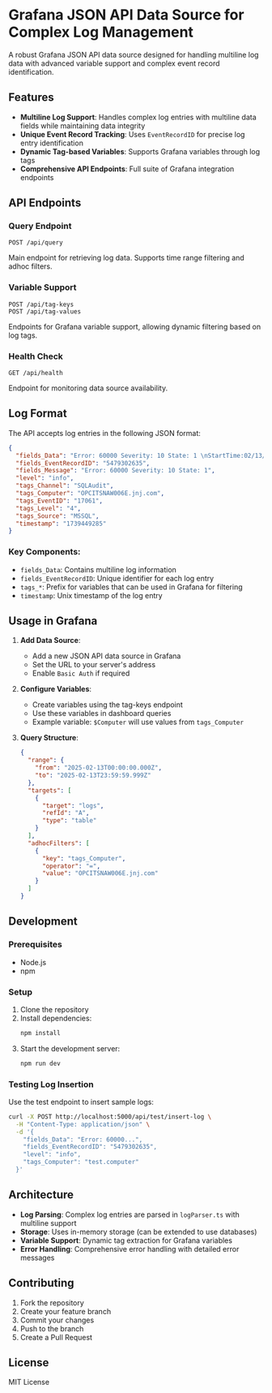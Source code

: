# Grafana JSON API Data Source for Complex Log Management

A robust Grafana JSON API data source designed for handling multiline log data with advanced variable support and complex event record identification.

## Features

- **Multiline Log Support**: Handles complex log entries with multiline data fields while maintaining data integrity
- **Unique Event Record Tracking**: Uses `EventRecordID` for precise log entry identification
- **Dynamic Tag-based Variables**: Supports Grafana variables through log tags
- **Comprehensive API Endpoints**: Full suite of Grafana integration endpoints

## API Endpoints

### Query Endpoint
```
POST /api/query
```
Main endpoint for retrieving log data. Supports time range filtering and adhoc filters.

### Variable Support
```
POST /api/tag-keys
POST /api/tag-values
```
Endpoints for Grafana variable support, allowing dynamic filtering based on log tags.

### Health Check
```
GET /api/health
```
Endpoint for monitoring data source availability.

## Log Format

The API accepts log entries in the following JSON format:

```json
{
  "fields_Data": "Error: 60000 Severity: 10 State: 1 \nStartTime:02/13/2025 06:58:57 \nTraceType:sec \nEventClassDesc:Audit Logout \nLoginName:NA\\SA-PRD-truviewviewer \nHostName:OPCITSNAW0050 \nTextData:N/A \nApplicationName:Core .Net SqlClient Data Provider \nDatabaseName:DEVVIEWERTVCTRL \nObjectName:N/A \nRoleName:N/A",
  "fields_EventRecordID": "5479302635",
  "fields_Message": "Error: 60000 Severity: 10 State: 1",
  "level": "info",
  "tags_Channel": "SQLAudit",
  "tags_Computer": "OPCITSNAW006E.jnj.com",
  "tags_EventID": "17061",
  "tags_Level": "4",
  "tags_Source": "MSSQL",
  "timestamp": "1739449285"
}
```

### Key Components:

- `fields_Data`: Contains multiline log information
- `fields_EventRecordID`: Unique identifier for each log entry
- `tags_*`: Prefix for variables that can be used in Grafana for filtering
- `timestamp`: Unix timestamp of the log entry

## Usage in Grafana

1. **Add Data Source**:
   - Add a new JSON API data source in Grafana
   - Set the URL to your server's address
   - Enable `Basic Auth` if required

2. **Configure Variables**:
   - Create variables using the tag-keys endpoint
   - Use these variables in dashboard queries
   - Example variable: `$Computer` will use values from `tags_Computer`

3. **Query Structure**:
   ```json
   {
     "range": {
       "from": "2025-02-13T00:00:00.000Z",
       "to": "2025-02-13T23:59:59.999Z"
     },
     "targets": [
       {
         "target": "logs",
         "refId": "A",
         "type": "table"
       }
     ],
     "adhocFilters": [
       {
         "key": "tags_Computer",
         "operator": "=",
         "value": "OPCITSNAW006E.jnj.com"
       }
     ]
   }
   ```

## Development

### Prerequisites
- Node.js
- npm

### Setup
1. Clone the repository
2. Install dependencies:
   ```bash
   npm install
   ```
3. Start the development server:
   ```bash
   npm run dev
   ```

### Testing Log Insertion
Use the test endpoint to insert sample logs:
```bash
curl -X POST http://localhost:5000/api/test/insert-log \
  -H "Content-Type: application/json" \
  -d '{
    "fields_Data": "Error: 60000...",
    "fields_EventRecordID": "5479302635",
    "level": "info",
    "tags_Computer": "test.computer"
  }'
```

## Architecture

- **Log Parsing**: Complex log entries are parsed in `logParser.ts` with multiline support
- **Storage**: Uses in-memory storage (can be extended to use databases)
- **Variable Support**: Dynamic tag extraction for Grafana variables
- **Error Handling**: Comprehensive error handling with detailed error messages

## Contributing

1. Fork the repository
2. Create your feature branch
3. Commit your changes
4. Push to the branch
5. Create a Pull Request

## License

MIT License
